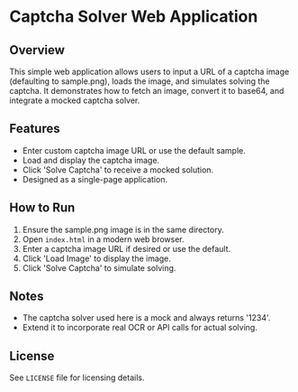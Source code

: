 # Captcha Solver Web Application

## Overview
This simple web application allows users to input a URL of a captcha image (defaulting to sample.png), loads the image, and simulates solving the captcha. It demonstrates how to fetch an image, convert it to base64, and integrate a mocked captcha solver.

## Features
- Enter custom captcha image URL or use the default sample.
- Load and display the captcha image.
- Click 'Solve Captcha' to receive a mocked solution.
- Designed as a single-page application.

## How to Run
1. Ensure the sample.png image is in the same directory.
2. Open `index.html` in a modern web browser.
3. Enter a captcha image URL if desired or use the default.
4. Click 'Load Image' to display the image.
5. Click 'Solve Captcha' to simulate solving.

## Notes
- The captcha solver used here is a mock and always returns '1234'.
- Extend it to incorporate real OCR or API calls for actual solving.

## License
See `LICENSE` file for licensing details.

